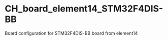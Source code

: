 CH_board_element14_STM32F4DIS-BB
================================

Board configuration for STM32F4DIS-BB board from element14
